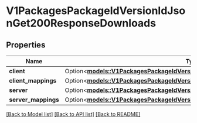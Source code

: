 # V1PackagesPackageIdVersionIdJsonGet200ResponseDownloads

## Properties

Name | Type | Description | Notes
------------ | ------------- | ------------- | -------------
**client** | Option<[**models::V1PackagesPackageIdVersionIdJsonGet200ResponseDownloadsClient**](_v1_packages__packageId___versionId__json_get_200_response_downloads_client.md)> |  | [optional]
**client_mappings** | Option<[**models::V1PackagesPackageIdVersionIdJsonGet200ResponseDownloadsClient**](_v1_packages__packageId___versionId__json_get_200_response_downloads_client.md)> |  | [optional]
**server** | Option<[**models::V1PackagesPackageIdVersionIdJsonGet200ResponseDownloadsClient**](_v1_packages__packageId___versionId__json_get_200_response_downloads_client.md)> |  | [optional]
**server_mappings** | Option<[**models::V1PackagesPackageIdVersionIdJsonGet200ResponseDownloadsClient**](_v1_packages__packageId___versionId__json_get_200_response_downloads_client.md)> |  | [optional]

[[Back to Model list]](../README.md#documentation-for-models) [[Back to API list]](../README.md#documentation-for-api-endpoints) [[Back to README]](../README.md)


